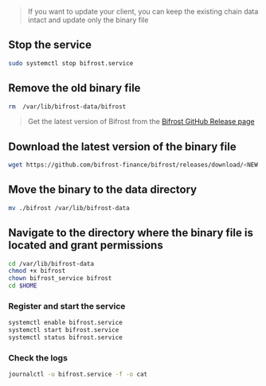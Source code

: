 > If you want to update your client, you can keep the existing chain data intact and update only the binary file

## Stop the service
```bash
sudo systemctl stop bifrost.service
```

## Remove the old binary file
```bash
rm  /var/lib/bifrost-data/bifrost
```

> Get the latest version of Bifrost from the [Bifrost GitHub Release page](https://github.com/bifrost-finance/bifrost/releases)

## Download the latest version of the binary file
```bash
wget https://github.com/bifrost-finance/bifrost/releases/download/<NEW VERSION TAG HERE>/bifrost
```

## Move the binary to the data directory
```bash
mv ./bifrost /var/lib/bifrost-data
```

## Navigate to the directory where the binary file is located and grant permissions
```bash
cd /var/lib/bifrost-data
chmod +x bifrost
chown bifrost_service bifrost
cd $HOME
```

### Register and start the service
```bash
systemctl enable bifrost.service
systemctl start bifrost.service
systemctl status bifrost.service
```

### Check the logs
```bash
journalctl -u bifrost.service -f -o cat
```

